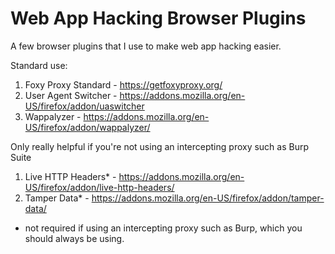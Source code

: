 # Web App Hacking Browser Plugins

A few browser plugins that I use to make web app hacking easier.

Standard use:
1. Foxy Proxy Standard - https://getfoxyproxy.org/
2. User Agent Switcher - https://addons.mozilla.org/en-US/firefox/addon/uaswitcher
3. Wappalyzer - https://addons.mozilla.org/en-US/firefox/addon/wappalyzer/

Only really helpful if you're not using an intercepting proxy such as Burp Suite
1. Live HTTP Headers* - https://addons.mozilla.org/en-US/firefox/addon/live-http-headers/
2. Tamper Data* - https://addons.mozilla.org/en-US/firefox/addon/tamper-data/


* not required if using an intercepting proxy such as Burp, which you should always be using.
